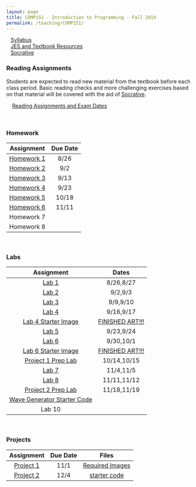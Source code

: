 ```yaml
---
layout: page
title: COMP151 - Introduction to Programming - Fall 2019
permalink: /teaching/COMP151/
---
```


&nbsp;&nbsp;&nbsp;[Syllabus](/teaching/COMP151/comp151-syllabus.pdf)  
&nbsp;&nbsp;&nbsp;[JES and Textbook Resources](http://coweb.cc.gatech.edu/mediaComp-teach#Python)  
&nbsp;&nbsp;&nbsp;[Socrative](https://socrative.com/)  



### Reading Assignments  

Students are expected to read new material from the textbook before each
class period. Basic reading checks and more challenging exercises based on
that material will be covered with the aid of [Socrative](https://socrative.com/).

&nbsp;&nbsp;&nbsp;&nbsp;[Reading Assignments and Exam Dates](/teaching/COMP151/homework/Reading)    

&nbsp;  


### Homework

| Assignment | Due Date |
| :----: | :-----: |
| [Homework 1](/teaching/COMP151/homework/homework1) | 8/26 |
| [Homework 2](/teaching/COMP151/homework/homework2) | 9/2 |
| [Homework 3](/teaching/COMP151/homework/homework3) | 9/13 |
| [Homework 4](/teaching/COMP151/homework/homework4) | 9/23 |
| [Homework 5](/teaching/COMP151/homework/homework5) | 10/18 |
| [Homework 6](/teaching/COMP151/homework/homework6) | 11/11 |
| Homework 7 | |
| Homework 8 | |

&nbsp;   

### Labs

| Assignment | Dates |
| :----: | :-----: |
| [Lab 1](/teaching/COMP151/labs/lab1) | 8/26,8/27|
| [Lab 2](/teaching/COMP151/labs/lab2) | 9/2,9/3|
| [Lab 3](/teaching/COMP151/labs/lab3) | 9/9,9/10 |
| [Lab 4](/teaching/COMP151/labs/lab4)  | 9/16,9/17 |
| [Lab 4 Starter Image](/teaching/COMP151/labs/Lab4Starter.jpg) | [FINISHED ART!!!](/teaching/COMP151/labs/lab4Art) |
| [Lab 5](/teaching/COMP151/labs/lab5) | 9/23,9/24 |
| [Lab 6](/teaching/COMP151/labs/lab6) | 9/30,10/1 |
| [Lab 6 Starter Image](/teaching/COMP151/labs/Lab6-CatInABox-scaled.jpg) | [FINISHED ART!!!](/teaching/COMP151/labs/lab6Art) |
| [Project 1 Prep Lab](/teaching/COMP151/labs/project1prep) | 10/14,10/15 |
| [Lab 7](/teaching/COMP151/labs/lab7) | 11/4,11/5 |
| [Lab 8](/teaching/COMP151/labs/lab8) | 11/11,11/12 |
| [Project 2 Prep Lab](/teaching/COMP151/labs/project2prep) | 11/18,11/19 |
| [Wave Generator Starter Code](/teaching/COMP151/labs/waveGen.py)   |    |
| Lab 10 | |

&nbsp;  

### Projects

| Assignment | Due Date | Files |
| :----: | :-----: | :-----: |
| [Project 1](/teaching/COMP151/projects/project1) | 11/1 | [Required Images](/teaching/COMP151/projects/project1images.zip)  |
| [Project 2](/teaching/COMP151/projects/project2) | 12/4 | [starter code](/teaching/COMP151/projects/project2starter.py) |

&nbsp;  
